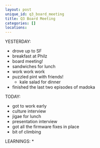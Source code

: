 ```yaml
---
layout: post
unique_id: q3_board_meeting
title: Q3 Board Meeting
categories: []
locations: 
---
```


YESTERDAY:
* drove up to SF
* breakfast at Philz
* board meeting!
* sandwiches for lunch
* work work work
* puzzled pint with friends!
  * kale salad for dinner
* finished the last two episodes of madoka

TODAY:
* got to work early
* culture interview
* jigae for lunch
* presentation interview
* got all the firmware fixes in place
* bit of climbing

LEARNINGS:
* 

